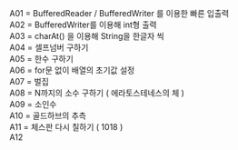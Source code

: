 A01 = BufferedReader / BufferedWriter 를 이용한 빠른 입출력  
A02 = BufferedWriter를 이용해 int형 출력  
A03 = charAt() 을 이용해 String을 한글자 씩  
A04 = 셀프넘버 구하기  
A05 = 한수 구하기  
A06 = for문 없이 배열의 초기값 설정  
A07 = 벌집  
A08 = N까지의 소수 구하기 ( 에라토스테네스의 체 )  
A09 = 소인수  
A10 = 골드하브의 추측  
A11 = 체스판 다시 칠하기 ( 1018 )  
A12 
